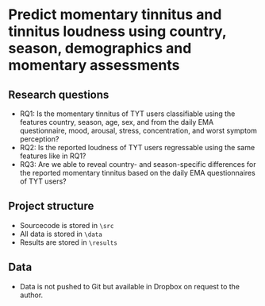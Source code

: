 # Predict momentary tinnitus and tinnitus loudness using country, season, demographics and momentary assessments

## Research questions
- RQ1: Is the momentary tinnitus of TYT users classifiable using the features country, season, age, sex, and from the daily EMA questionnaire, mood, arousal, stress, concentration, and worst symptom perception?
- RQ2: Is the reported loudness of TYT users regressable using the same features like in RQ1?
- RQ3: Are we able to reveal country- and season-specific differences for the reported momentary tinnitus based on the daily EMA questionnaires of TYT users?


## Project structure

- Sourcecode is stored in `\src`
- All data is stored in `\data`
- Results are stored in `\results`

## Data
- Data is not pushed to Git but available in Dropbox on request to the author.
